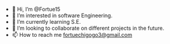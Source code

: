 - 👋 Hi, I’m @Fortue15
- 👀 I’m interested in software Engineering.
- 🌱 I’m currently learning S.E.
- 💞️ I’m looking to collaborate on different projects in the future.
- 📫 How to reach me fortuechigogo3@gmail.com

<!---
Fortue15/Fortue15 is a ✨ special ✨ repository because its `README.md` (this file) appears on your GitHub profile.
You can click the Preview link to take a look at your changes.
--->

